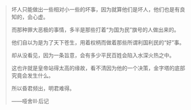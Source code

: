 > 坏人只能做出一些相对小一些的坏事，因为就算他们是坏人，他们也是有良知的，会心虚。
>
> 而那种罪大恶极的事情，多半是那些打着“为国为民”旗号的人做出来的。
>
> 他们自以为是为了天下苍生，用着权柄而做着那些所谓利国利民的“好”事。
>
> 却从没看见，因为一条旨意，会有多少平民百姓会陷入水深火热之中。
>
> 这也许就是皇帝站得太高的缘故，看不清因为他的一个决策，金字塔的底部究竟会发生什么。
>
> 所以昏君频出，明君难得。 
>
> ——哑舍Ⅲ·后记
